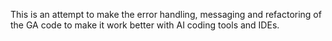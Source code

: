 This is an attempt to make the error handling, messaging and refactoring of the GA code to make it work better with AI coding tools and IDEs.
